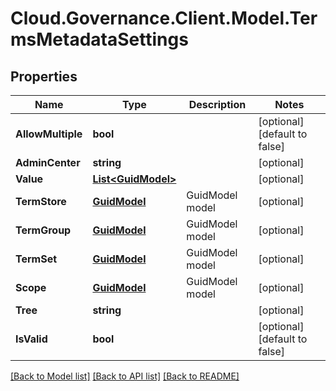 # Cloud.Governance.Client.Model.TermsMetadataSettings
## Properties

Name | Type | Description | Notes
------------ | ------------- | ------------- | -------------
**AllowMultiple** | **bool** |  | [optional] [default to false]
**AdminCenter** | **string** |  | [optional] 
**Value** | [**List&lt;GuidModel&gt;**](GuidModel.md) |  | [optional] 
**TermStore** | [**GuidModel**](GuidModel.md) | GuidModel model | [optional] 
**TermGroup** | [**GuidModel**](GuidModel.md) | GuidModel model | [optional] 
**TermSet** | [**GuidModel**](GuidModel.md) | GuidModel model | [optional] 
**Scope** | [**GuidModel**](GuidModel.md) | GuidModel model | [optional] 
**Tree** | **string** |  | [optional] 
**IsValid** | **bool** |  | [optional] [default to false]

[[Back to Model list]](../README.md#documentation-for-models) [[Back to API list]](../README.md#documentation-for-api-endpoints) [[Back to README]](../README.md)

